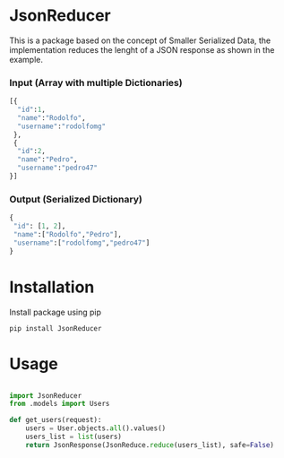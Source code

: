 # JsonReducer

This is a package based on the concept of Smaller Serialized Data, the implementation reduces the lenght of a JSON response as shown in the example.

### Input (Array with multiple Dictionaries)
``` Python
[{
  "id":1,
  "name":"Rodolfo",
  "username":"rodolfomg"
 },
 {
  "id":2,
  "name":"Pedro",
  "username":"pedro47"
}]
 ``` 
 
### Output (Serialized Dictionary)
 ``` Python
{
  "id": [1, 2],
  "name":["Rodolfo","Pedro"],
  "username":["rodolfomg","pedro47"]
}
 ```
 
# Installation
Install package using pip

    pip install JsonReducer

# Usage
``` Python

import JsonReducer
from .models import Users

def get_users(request):
    users = User.objects.all().values()
    users_list = list(users)
    return JsonResponse(JsonReduce.reduce(users_list), safe=False)
  
```
